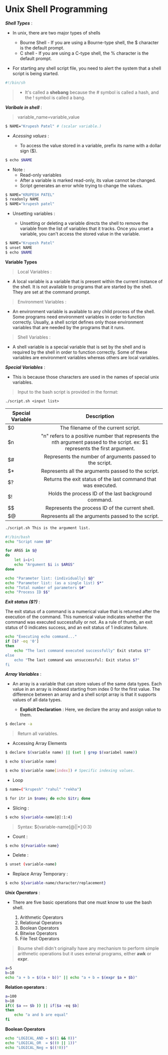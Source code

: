 # **Unix Shell Programming**

***Shell Types*** :

- In unix, there are two major types of shells 
    - Bourne Shell - If you are using a Bourne-type shell, the $ character is the default prompt.
    - C shell - If you are using a C-type shell, the % character is the default prompt.

- For starting any shell script file, you need to alert the system that a shell script is being started.

```sh
#!/bin/sh
```

> - It's called a **shebang** because the # symbol is called a hash, and the ! symbol is called a bang.

***Varibale in shell*** :

> variable_name=variable_value
```sh
$ NAME="Krupesh Patel" # (scalar variable.)
```
- *Acessing values* : 
 
    - To access the value stored in a variable, prefix its name with a dollar sign ($).

```sh
$ echo $NAME
```

- Note :
    - Read-only variables
    - After a variable is marked read-only, its value cannot be changed.
    - Script generates an error while trying to change the values.

```sh
$ NAME="KRUPESH PATEL"
$ readonly NAME
$ NAME="krupesh patel"
```

- Unsetting variables :

    - Unsetting or deleting a variable directs the shell to remove the variable from the list of variables that it tracks. Once you unset a variable, you can't access the stored value in the variable.

```sh
$ NAME="Krupesh Patel"
$ unset NAME
$ echo $NAME
```

**Variable Types**

> Local Variables :
- A local variable is a variable that is present within the current instance of the shell. It is not available to programs that are started by the shell. They are set at the command prompt.

> Environment Variables :
- An environment variable is available to any child process of the shell. Some programs need environment variables in order to function correctly. Usually, a shell script defines only those environment variables that are needed by the programs that it runs.

> Shell Variables :
- A shell variable is a special variable that is set by the shell and is required by the shell in order to function correctly. Some of these variables are environment variables whereas others are local variables.

***Special Variables*** :

- This is because those characters are used in the names of special unix variables.

> Input to the bash script is provided in the format:

```
./script.sh <input list>
```

| Special Variable |        Description
| ---------------- |:----------------------------------:|
|       $0         | The filename of the current script.
|       $n         | "n" refers to a positive number that represents the nth argument passed to the script. ex: $1 represents the first argument.
|       $#         | Represents the number of arguments passed to the script.
|       $*         | Represents all the arguments passed to the script.
|       $?         | Returns the exit status of the last command that was executed.       
|       $!         | Holds the process ID of the last background command.
|       $$         | Represents the process ID of the current shell.
|       $@         | Represents all the arguments passed to the script.


```sh
./script.sh This is the argument list.
```

```bash
#!/bin/bash
echo "Script name $0"

for ARGS in $@
do 
    let i=i+1
    echo "Argument $i is $ARGS"
done

echo "Parameter list: (individually) $@"
echo "Parameter list: (as a single list) $*"
echo "Total number of parameters $#"
echo "Process ID $$"
```

***Exit status ($?)*** :

The exit status of a command is a numerical value that is returned after the execution of the command. This numerical value indicates whether the command was executed successfully or not. As a rule of thumb, an exit status of 0 indicates success, and an exit status of 1 indicates failure.

```bash
echo "Executing echo command..."
if [$? -eq '0']
then 
    echo "The last command executed successfully" Exit status $?"
else 
    echo "The last command was unsuccessful: Exit status $?"
fi
```

***Array Variables*** :

- An array is a variable that can store values of the same data types. Each value in an array is indexed starting from index 0 for the first value. The difference between an array and a shell script array is that it supports values of all data types.

    - **Explicit Declaration** : Here, we declare the array and assign value to them.

```bash
$ declare -a
```
> Return all variables.

- Accessing Array Elements
```bash
$ declare $(variable name) || (set | grep $(variabel name))

$ echo $(variable name)

$ echo $(variable name[index]) # Specific indexing values.
```

- Loop
```bash
$ name=("krupesh" "rahul" "rekha")

$ for itr in $name; do echo $itr; done
```

- Slicing :
 
```bash
$ echo ${variable-name[@]:1:4}
```
> Syntax: ${variable-name[@||*]:0:3}

- Count :

```bash
$ echo ${#variable-name}
```

- Delete :
```bash
$ unset (variable-name)
```

- Replace Array Temporary :
```bash
$ echo ${variable-name/character/replacement}
```

***Unix Operators*** :

-  There are five basic operations that one must know to use the bash shell.

    1. Arithmetic Operators
    2. Relational Operators
    3. Boolean Operators
    4. Bitwise Operators
    5. File Test Operators

> Bourne shell didn't originally have any mechanism to perform simple arithmetic operations but it uses extenal programs, either **awk** or **expr**.

```bash
a=5
b=10
echo "a + b = $((a + b))" || echo "a + b = $(expr $a + $b)"
```

**Relation operators** :

```bash
a=100
b=10
if(( $a == $b )) || if[$a -eq $b]
then 
    echo "a and b are equal"
fi
```

**Boolean Operators**

```bash
echo "LOGICAL_AND = $((1 && 0))"
echo "LOGICAL_OR  = $((0 || 1))"
echo "LOGICAL_Neg = $((!0))"
```
